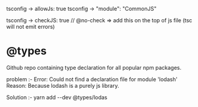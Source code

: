 tsconfig -> allowJs: true
tsconfig -> "module": "CommonJS"

tsconfig -> checkJS: true
// @no-check       => add this on the top of js file (tsc will not emit errors)


# @types
Github repo containing type declaration for all popular npm packages.

problem :-
Error: Could not find a declaration file for module 'lodash'
Reason: Because lodash is a purely js library.

Solution :-
yarn add --dev @types/lodas